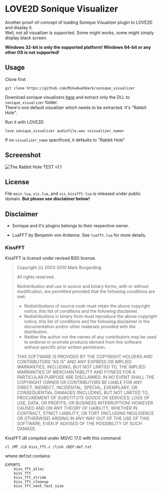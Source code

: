LOVE2D Sonique Visualizer
=========================

Another proof-of-concept of loading Sonique Visualizer plugin to LOVE2D and display it.  
Well, not all visualizer is supported. Some might works, some might simply display black screen.

**Windows 32-bit is only the supported platform! Windows 64-bit or any other OS is not supported!**

Usage
-----

Clone first

    git clone https://github.com/MikuAuahDark/sonique_visualizer

Download sonique visualizers [here](http://aimp.ru/index.php?do=catalog&rec_id=36) and extract only the DLL to `sonique_visualizer` folder.  
There's one default visualizer which needs to be extracted. It's "Rabbit Hole".

Run it with LOVE2D

    love sonique_visualizer audiofile.wav <visualizer_name>

If no `visualizer_name` specificed, it defaults to "Rabbit Hole"

Screenshot
----------

![The Rabbit Hole TEST v1.1](https://i.imgur.com/tviWg5r.png)

License
-------

File `main.lua`, `vis.lua`, and `vis_kissfft.lua` is released under public domain. **But please see disclaimer below!**

Disclaimer
----------

* Sonique and it's plugins belongs to their respective owner.

* LuaFFT by Benjamin von Ardenne. See `luafft.lua` for more details.

### KissFFT

KissFFT is licensd under revised BSD license.

> Copyright (c) 2003-2010 Mark Borgerding
> 
> All rights reserved.
> 
> Redistribution and use in source and binary forms, with or without modification, are permitted provided that the following conditions are met:
> 
> 	* Redistributions of source code must retain the above copyright notice, this list of conditions and the following disclaimer.
> 	* Redistributions in binary form must reproduce the above copyright notice, this list of conditions and the following disclaimer in the documentation and/or other materials provided with the distribution.
> 	* Neither the author nor the names of any contributors may be used to endorse or promote products derived from this software without specific prior written permission.
> 
> THIS SOFTWARE IS PROVIDED BY THE COPYRIGHT HOLDERS AND CONTRIBUTORS "AS IS" AND ANY EXPRESS OR IMPLIED WARRANTIES, INCLUDING, BUT NOT LIMITED TO, THE IMPLIED WARRANTIES OF MERCHANTABILITY AND FITNESS FOR A PARTICULAR PURPOSE ARE DISCLAIMED. IN NO EVENT SHALL THE COPYRIGHT OWNER OR CONTRIBUTORS BE LIABLE FOR ANY DIRECT, INDIRECT, INCIDENTAL, SPECIAL, EXEMPLARY, OR CONSEQUENTIAL DAMAGES (INCLUDING, BUT NOT LIMITED TO, PROCUREMENT OF SUBSTITUTE GOODS OR SERVICES; LOSS OF USE, DATA, OR PROFITS; OR BUSINESS INTERRUPTION) HOWEVER CAUSED AND ON ANY THEORY OF LIABILITY, WHETHER IN CONTRACT, STRICT LIABILITY, OR TORT (INCLUDING NEGLIGENCE OR OTHERWISE) ARISING IN ANY WAY OUT OF THE USE OF THIS SOFTWARE, EVEN IF ADVISED OF THE POSSIBILITY OF SUCH DAMAGE.

KissFFT.dll compiled under MSVC 17.0 with this command:

    cl /MT /LD kiss_fft.c /link /DEF:def.txt

where def.txt contains:

	EXPORTS
		kiss_fft_alloc
		kiss_fft
		kiss_fft_stride
		kiss_fft_cleanup
		kiss_fft_next_fast_size
